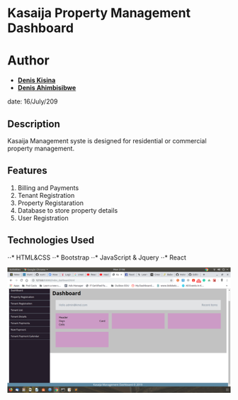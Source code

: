 # Kasaija Property Management Dashboard

Author
=======

* __[Denis Kisina](https://github.com/Denis-kisina/)__
* __[Denis Ahimbisibwe](https://github.com/Denis774/)__

date: 16/July/209

## Description
Kasaija Management syste is designed for residential or commercial property management.

## Features
1. Billing and Payments
2. Tenant Registration
3. Property Registaration
4. Database to store property details
5. User Registration

## Technologies Used
⋅⋅* HTML&CSS
⋅⋅* Bootstrap
⋅⋅* JavaScript & Jquery
⋅⋅* React

![Kasaija Management System](imgs/KMD.png)
